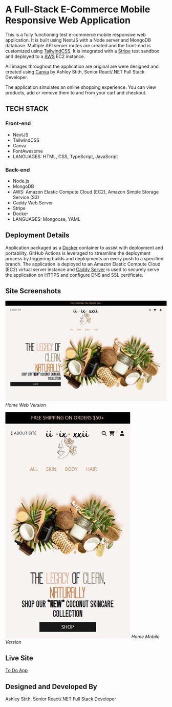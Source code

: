 # A Full-Stack E-Commerce Mobile Responsive Web Application
This is a fully functioning test e-commerce mobile responsive web application. It is built using NextJS with a Node server and MongoDB database. Multiple API server routes are created and the front-end is customized using [TailwindCSS](http://tailwindcss.com). It is integrated with a [Stripe](https://stripe.com/) test sandbox and deployed to a [AWS](https://aws.amazon.com/) EC2 instance. 

All images throughout the application are original are were designed and created using [Canva](https://www.canva.com/) by Ashley Stith, Senior React/.NET Full Stack Developer.

The application simulates an online shopping experience.  You can view products, add or remove them to and from your cart and checkout.

## TECH STACK
### Front-end
- NextJS
- TailwindCSS
- Canva
- FontAwesome
- LANGUAGES: HTML, CSS, TypeScript, JavaScript

### Back-end
- Node.js
- MongoDB
- AWS: Amazon Elastic Compute Cloud (EC2), Amazon Simple Storage Service (S3)
- Caddy Web Server
- Stripe
- Docker
- LANGUAGES: Mongoose, YAML

## Deployment Details
Application packaged as a [Docker](https://www.docker.com/) container to assist with deployment and portability.  GitHub Actions is leveraged to streamline the deployment process by triggering builds and deployments on every push to a specified branch. The application is deployed to an Amazon Elastic Compute Cloud (EC2) virtual server instance and [Caddy Server](http://https://caddyserver.com/) is used to securely serve the application on HTTPS and configure DNS and SSL certificate.  

## Site Screenshots
![Home - Web View](/public/screenshots/home-web-1.PNG "Home - Web View")
*Home Web Version*

![Home - Mobile View](/public/screenshots/home-mobile-1.PNG "Home - Mobile View")
*Home Mobile Version*

## Live Site
[To Do App](https://ecommerce-beauty.atozionwebdesign.com/)

## Designed and Developed By
Ashley Stith, Senior React/.NET Full Stack Developer

